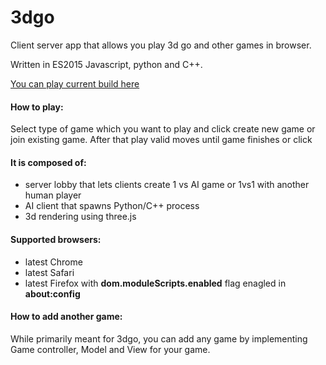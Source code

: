 # 3dgo
Client server app that allows you play 3d go and other games in browser. <br>

Written in ES2015 Javascript, python and  C++. <br>

[You can play current build here](http://3dgo.martincerven.com) <br>

#### How to play: <br>
 Select type of game which you want to play and click create new game or join existing game.
 After that play valid moves until game finishes or click


#### It is composed of: <br>
 - server lobby that lets clients create 1 vs AI game or 1vs1 with another human player <br>
 - AI client that spawns Python/C++ process  <br>
 - 3d rendering using three.js <br>
 
 #### Supported browsers: <br>
 - latest Chrome <br>
 - latest Safari <br>
 - latest Firefox with <b>dom.moduleScripts.enabled</b> flag enagled in <b>about:config</b>  <br>
 
 #### How to add another game: <br>
 While primarily meant for 3dgo, you can add any game by implementing Game controller, Model and View for your game.
